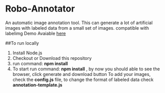 # Robo-Annotator
An automatic image annotation tool. This can generate a lot of artificial images with labeled data from a small  set of images. compatible with labelimg
Demo Avaiable  [here](https://prnysarker.github.io/Robo-Annotator/)

##To run locally 
1. Install Node.js
2. Checkout or Download this repository 
3. run command: **npm install**
4. To start run command: **npm install** , by now you should able to see the browser, click generate and download button
To add your images, check the **config.js** file, to change the format of labeled data check **annotation-template.js**

